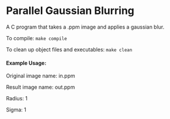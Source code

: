 # Parallel Gaussian Blurring

A C program that takes a .ppm image and applies a gaussian blur.

To compile:
`make compile`

To clean up object files and executables:
`make clean`



#### Example Usage:
Original image name: in.ppm

Result image name: out.ppm

Radius: 1

Sigma: 1
